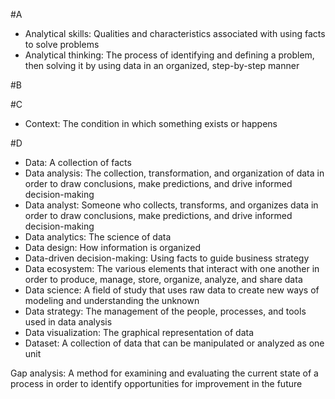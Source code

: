 #A
- Analytical skills: Qualities and characteristics associated with using facts to solve problems 
- Analytical thinking: The process of identifying and defining a problem, then solving it by using data in an organized, step-by-step manner

#B

#C
- Context: The condition in which something exists or happens

#D
- Data: A collection of facts 
- Data analysis: The collection, transformation, and organization of data in order to draw conclusions, make predictions, and drive informed decision-making
- Data analyst: Someone who collects, transforms, and organizes data in order to draw conclusions, make predictions, and drive informed decision-making
- Data analytics: The science of data
- Data design: How information is organized
- Data-driven decision-making: Using facts to guide business strategy
- Data ecosystem: The various elements that interact with one another in order to produce, manage, store, organize, analyze, and share data
- Data science: A field of study that uses raw data to create new ways of modeling and understanding the unknown 
- Data strategy: The management of the people, processes, and tools used in data analysis
- Data visualization: The graphical representation of data
- Dataset: A collection of data that can be manipulated or analyzed as one unit 

Gap analysis: A method for examining and evaluating the current state of a process in order to identify opportunities for improvement in the future
